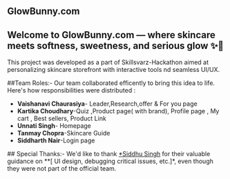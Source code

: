 ## GlowBunny.com
Welcome to GlowBunny.com — where skincare meets softness, sweetness, and serious glow ✨🐰
--
This project was developed as a part of Skillsvarz-Hackathon aimed at personalizing skincare storefront with interactive tools nd seamless UI/UX.

##Team Roles:-
Our team collaborated efficently to bring this idea to life. Here's how responsibilities were distributed :
- **Vaishanavi Chaurasiya**- Leader,Research,offer & For you page
- **Kartika Choudhary**-Quiz ,Product page( with brand), Profile page , My cart , Best sellers, Product Link 
- **Unnati Singh**- Homepage
- **Tanmay Chopra**-Skincare Guide
- **Siddharth Nair**-Login page

## Special Thanks:-
We'd like to thank [*Siddhu Singh](https://github.com/SIDDHUX9) for their valuable guidance on **[ UI design, debugging critical issues, etc.]*, even though they were not part of the official team.



